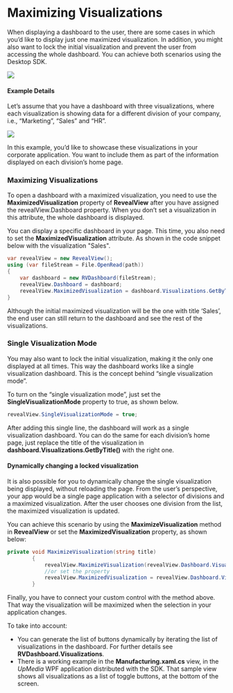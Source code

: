 # Maximizing Visualizations
When displaying a dashboard to the user, there are some cases in which
you’d like to display just one maximized visualization. In addition, you
might also want to lock the initial visualization and prevent the user
from accessing the whole dashboard. You can achieve both scenarios using
the Desktop SDK.

![](images/maximize-three_divisions_dashboard_maximized.png)

#### Example Details

Let’s assume that you have a dashboard with three visualizations, where
each visualization is showing data for a different division of your
company, i.e., “Marketing”, “Sales” and “HR”.

![](images/maximize-three_divisions_dashboard.png)

In this example, you’d like to showcase these visualizations in your
corporate application. You want to include them as part of the
information displayed on each division’s home page.

### Maximizing Visualizations

To open a dashboard with a maximized visualization, you need to use the __MaximizedVisualization__ property of __RevealView__ after you have assigned the revealView.Dashboard property. When you don’t set a visualization in this attribute, the whole dashboard is displayed.

You can display a specific dashboard in your page. This time, you also need to set the __MaximizedVisualization__ attribute. As shown in the code snippet below with the visualization "Sales".

``` csharp
var revealView = new RevealView();
using (var fileStream = File.OpenRead(path))
{
    var dashboard = new RVDashboard(fileStream);
    revealView.Dashboard = dashboard;
    revealView.MaximizedVisualization = dashboard.Visualizations.GetByTitle("Sales");
}
```

Although the initial maximized visualization will be the one with title ‘Sales’, the end user can still return to the dashboard and see the rest of the visualizations.

### Single Visualization Mode

You may also want to lock the initial visualization, making it the only
one displayed at all times. This way the dashboard works like a single
visualization dashboard. This is the concept behind “single
visualization mode”.

To turn on the “single visualization mode”, just set the
__SingleVisualizationMode__
property to true, as shown below.

``` csharp
revealView.SingleVisualizationMode = true;
```

After adding this single line, the dashboard will work as a single
visualization dashboard. You can do the same for each division’s home
page, just replace the title of the visualization in
__dashboard.Visualizations.GetByTitle()__
with the right one.

#### Dynamically changing a locked visualization

It is also possible for you to dynamically change the single
visualization being displayed, without reloading the page. From the
user’s perspective, your app would be a single page application with a
selector of divisions and a maximized visualization. After the user
chooses one division from the list, the maximized visualization is
updated.

You can achieve this scenario by using the
__MaximizeVisualization__
method in __RevealView__ or set the __MaximizedVisualization__ property, as
shown below:

``` csharp
private void MaximizeVisualization(string title)
        {
            revealView.MaximizeVisualization(revealView.Dashboard.Visualizations.GetByTitle(title));
            //or set the property
            revealView.MaximizedVisualization = revealView.Dashboard.Visualizations.GetByTitle(title);
        }
```

Finally, you have to connect your custom control with the method above.
That way the visualization will be maximized when the selection in your
application changes.

To take into account:

  - You can generate the list of buttons dynamically by iterating the
    list of visualizations in the dashboard. For further details see
    __RVDashboard.Visualizations__.
  - There is a working example in the **Manufacturing.xaml.cs** view, in
    the *UpMedia* WPF application distributed with the SDK. That sample
    view shows all visualizations as a list of toggle buttons, at the bottom of the screen.
